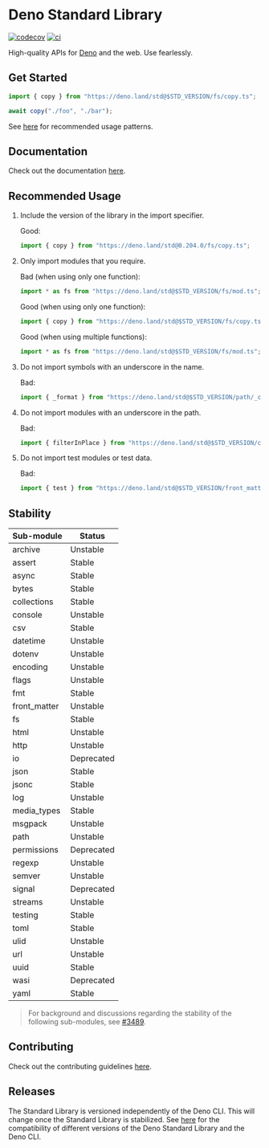# Deno Standard Library

[![codecov](https://codecov.io/gh/denoland/deno_std/branch/main/graph/badge.svg?token=w6s3ODtULz)](https://codecov.io/gh/denoland/deno_std)
[![ci](https://github.com/denoland/deno_std/actions/workflows/ci.yml/badge.svg)](https://github.com/denoland/deno_std/actions/workflows/ci.yml)

High-quality APIs for [Deno](https://deno.com/) and the web. Use fearlessly.

## Get Started

```ts
import { copy } from "https://deno.land/std@$STD_VERSION/fs/copy.ts";

await copy("./foo", "./bar");
```

See [here](#recommended-usage) for recommended usage patterns.

## Documentation

Check out the documentation [here](https://deno.land/std?doc).

## Recommended Usage

1. Include the version of the library in the import specifier.

   Good:
   ```ts
   import { copy } from "https://deno.land/std@0.204.0/fs/copy.ts";
   ```

1. Only import modules that you require.

   Bad (when using only one function):
   ```ts
   import * as fs from "https://deno.land/std@$STD_VERSION/fs/mod.ts";
   ```

   Good (when using only one function):
   ```ts
   import { copy } from "https://deno.land/std@$STD_VERSION/fs/copy.ts";
   ```

   Good (when using multiple functions):
   ```ts
   import * as fs from "https://deno.land/std@$STD_VERSION/fs/mod.ts";
   ```

1. Do not import symbols with an underscore in the name.

   Bad:
   ```ts
   import { _format } from "https://deno.land/std@$STD_VERSION/path/_common/format.ts";
   ```

1. Do not import modules with an underscore in the path.

   Bad:
   ```ts
   import { filterInPlace } from "https://deno.land/std@$STD_VERSION/collections/_utils.ts";
   ```

1. Do not import test modules or test data.

   Bad:
   ```ts
   import { test } from "https://deno.land/std@$STD_VERSION/front_matter/test.ts";
   ```

## Stability

| Sub-module   | Status     |
| ------------ | ---------- |
| archive      | Unstable   |
| assert       | Stable     |
| async        | Stable     |
| bytes        | Stable     |
| collections  | Stable     |
| console      | Unstable   |
| csv          | Stable     |
| datetime     | Unstable   |
| dotenv       | Unstable   |
| encoding     | Unstable   |
| flags        | Unstable   |
| fmt          | Stable     |
| front_matter | Unstable   |
| fs           | Stable     |
| html         | Unstable   |
| http         | Unstable   |
| io           | Deprecated |
| json         | Stable     |
| jsonc        | Stable     |
| log          | Unstable   |
| media_types  | Stable     |
| msgpack      | Unstable   |
| path         | Unstable   |
| permissions  | Deprecated |
| regexp       | Unstable   |
| semver       | Unstable   |
| signal       | Deprecated |
| streams      | Unstable   |
| testing      | Stable     |
| toml         | Stable     |
| ulid         | Unstable   |
| url          | Unstable   |
| uuid         | Stable     |
| wasi         | Deprecated |
| yaml         | Stable     |

> For background and discussions regarding the stability of the following
> sub-modules, see [#3489](https://github.com/denoland/deno_std/issues/3489).

## Contributing

Check out the contributing guidelines [here](./CONTRIBUTING.md).

## Releases

The Standard Library is versioned independently of the Deno CLI. This will
change once the Standard Library is stabilized. See
[here](https://raw.githubusercontent.com/denoland/dotland/main/versions.json)
for the compatibility of different versions of the Deno Standard Library and the
Deno CLI.
